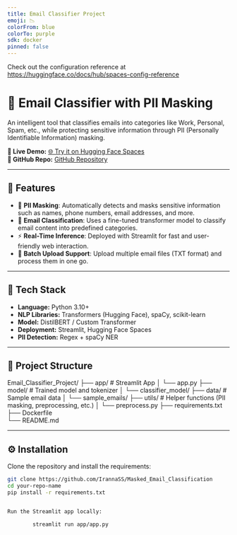 ```yaml
---
title: Email Classifier Project
emoji: 📉
colorFrom: blue
colorTo: purple
sdk: docker
pinned: false
---
```


Check out the configuration reference at https://huggingface.co/docs/hub/spaces-config-reference

# 📧 Email Classifier with PII Masking

An intelligent tool that classifies emails into categories like Work, Personal, Spam, etc., while protecting sensitive information through PII (Personally Identifiable Information) masking.

**🔗 Live Demo:** [🌐 Try it on Hugging Face Spaces](https://huggingface.co/spaces/Irannas/Masked_Email_Classification)  
**📁 GitHub Repo:** [GitHub Repository](https://github.com/IrannaSS/Masked_Email_Classification)

---

## 🚀 Features

- 🔐 **PII Masking**: Automatically detects and masks sensitive information such as names, phone numbers, email addresses, and more.
- 🧠 **Email Classification**: Uses a fine-tuned transformer model to classify email content into predefined categories.
- ⚡ **Real-Time Inference**: Deployed with Streamlit for fast and user-friendly web interaction.
- 📂 **Batch Upload Support**: Upload multiple email files (TXT format) and process them in one go.

---

## 🧰 Tech Stack

- **Language:** Python 3.10+
- **NLP Libraries:** Transformers (Hugging Face), spaCy, scikit-learn
- **Model:** DistilBERT / Custom Transformer
- **Deployment:** Streamlit, Hugging Face Spaces
- **PII Detection:** Regex + spaCy NER

---

## 📁 Project Structure

Email_Classifier_Project/
├── app/                      # Streamlit App
│   └── app.py
├── model/                    # Trained model and tokenizer
│   └── classifier_model/
├── data/                     # Sample email data
│   └── sample_emails/
├── utils/                    # Helper functions (PII masking, preprocessing, etc.)
│   └── preprocess.py
├── requirements.txt
├── Dockerfile               
└── README.md



---

## ⚙️ Installation

Clone the repository and install the requirements:

```bash
git clone https://github.com/IrannaSS/Masked_Email_Classification
cd your-repo-name
pip install -r requirements.txt


Run the Streamlit app locally:

        streamlit run app/app.py



